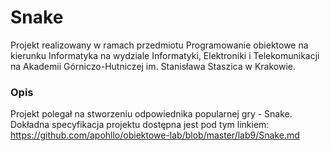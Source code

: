 Snake
=====

Projekt realizowany w ramach przedmiotu Programowanie obiektowe na kierunku Informatyka na wydziale Informatyki, Elektroniki i Telekomunikacji na Akademii Górniczo-Hutniczej im. Stanisława Staszica w Krakowie.

### Opis

Projekt polegał na stworzeniu odpowiednika popularnej gry - Snake. Dokładna specyfikacja projektu dostępna jest pod tym linkiem: https://github.com/apohllo/obiektowe-lab/blob/master/lab9/Snake.md



